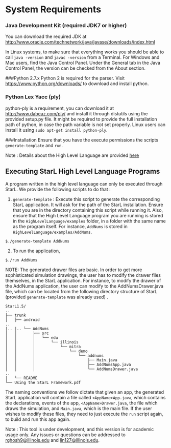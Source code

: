 # System Requirements 

### Java Development Kit (required JDK7 or higher)
You can download the required JDK at http://www.oracle.com/technetwork/java/javase/downloads/index.html

In Linux systems, to make sure that everything works you should be able to call `java -version` and
`javac -version` from a Terminal. For Windows and Mac users, find the Java Control Panel. Under the General tab in the Java Control Panel, the version can be checked from the About section. 


###Python 2.7.x 
Python 2 is required for the parser. Visit https://www.python.org/downloads/ to download and install python. 

### Python Lex Yacc (ply) 
python-ply is a requirement, you can download it at http://www.dabeaz.com/ply/ and install it through distutils using the provided setup.py file. It might be required to provide the full installation path of python, in case the path variable is not set properly. Linux users can install it using `sudo apt-get install python-ply`.

###Installation 
Ensure that you have the execute permissions the scripts `generate-template` and `run`. 

Note : Details about the High Level Language are provided [here](https://github.com/ritwika314/StarL1.5/blob/master/HighLevelLanguage/Writing%20High%20Level%20Language%20Programs.md)
## Executing StarL High Level Language Programs

A program written in the high level language can only be executed through StarL. We provide the following scripts to do that : 

1. `generate-template` : Execute this script to generate the corresponding StarL application. It will ask for the path of the StarL installation. Ensure that you are in the directory containing this script while running it. Also, ensure that the High Level Language program you are running is stored in the `HighLevelLanguage/examples` folder, in a folder with the same name as the program itself. For instance, `AddNums` is stored in `HighLevelLanguage/examples/AddNums`. 
```
$./generate-template AddNums
```
2. To run the application,
```
$./run AddNums
```

NOTE: The generated drawer files are basic. In order to get more sophisticated simulation drawings, the user has to modify the drawer files themselves, in the StarL application. For instance, to modify the drawer of the AddNums application, the user can modify to the AddNumsDrawer.java file, which can be located from the following directory structure of StarL (provided `generate-template` was already used) . 
```
StarL1.5/
..
├── trunk
│   ├── android
..
|.. |.. └── AddNums
│   │       ├── src
│   │       │   └── edu
│   │       │       └── illinois
│   │       │           └── mitra
│   │       │               └── demo
│   │       │                   └── addnums
│   │       │                       ├── Main.java
│   │       │                       ├── AddNumsApp.java
│   │       │                       └── AddNumsDrawer.java
..
│   └── README
└── Using the StarL Framework.pdf

```


The naming conventions we follow dictate that given an app, the generated StarL application will contain a file called `<AppName>App.java`, which contains the declarations, events of the app, `<AppName>Drawer.java`, the file which draws the simulation, and `Main.java`, which is the main file. If the user wishes to modify these files, they need to just execute the `run` script again, to build and run this app again. 

Note : This tool is under development, and this version is for academic usage only. Any issues or questions can be addressed to rghosh9@illinois.edu and lin127@illinois.edu. 
